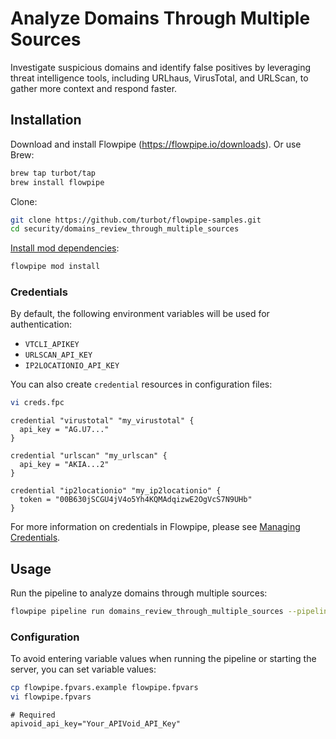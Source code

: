 # Analyze Domains Through Multiple Sources

Investigate suspicious domains and identify false positives by leveraging threat intelligence tools, including URLhaus, VirusTotal, and URLScan, to gather more context and respond faster.

## Installation

Download and install Flowpipe (https://flowpipe.io/downloads). Or use Brew:

```sh
brew tap turbot/tap
brew install flowpipe
```

Clone:

```sh
git clone https://github.com/turbot/flowpipe-samples.git
cd security/domains_review_through_multiple_sources
```

[Install mod dependencies](https://flowpipe.io/docs/build/mod-dependencies#mod-dependencies):

```sh
flowpipe mod install
```

### Credentials

By default, the following environment variables will be used for authentication:

- `VTCLI_APIKEY`
- `URLSCAN_API_KEY`
- `IP2LOCATIONIO_API_KEY`

You can also create `credential` resources in configuration files:

```sh
vi creds.fpc
```

```hcl
credential "virustotal" "my_virustotal" {
  api_key = "AG.U7..."
}
```

```hcl
credential "urlscan" "my_urlscan" {
  api_key = "AKIA...2"
}
```

```hcl
credential "ip2locationio" "my_ip2locationio" {
  token = "00B630jSCGU4jV4o5Yh4KQMAdqizwE2OgVcS7N9UHb"
}
```

For more information on credentials in Flowpipe, please see [Managing Credentials](https://flowpipe.io/docs/run/credentials).

## Usage

Run the pipeline to analyze domains through multiple sources:

```sh
flowpipe pipeline run domains_review_through_multiple_sources --pipeline-arg 'domain=example.com'
```

### Configuration

To avoid entering variable values when running the pipeline or starting the server, you can set variable values:

```sh
cp flowpipe.fpvars.example flowpipe.fpvars
vi flowpipe.fpvars
```

```hcl
# Required
apivoid_api_key="Your_APIVoid_API_Key"
```